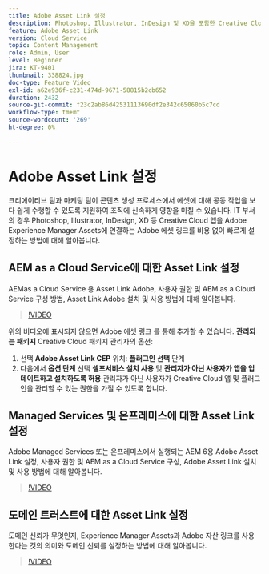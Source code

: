 ```yaml
---
title: Adobe Asset Link 설정
description: Photoshop, Illustrator, InDesign 및 XD을 포함한 Creative Cloud 앱을 Adobe Experience Manager Assets에 연결하는 Adobe Asset Link를 무료로 설정하는 방법에 대해 알아봅니다.
feature: Adobe Asset Link
version: Cloud Service
topic: Content Management
role: Admin, User
level: Beginner
jira: KT-9401
thumbnail: 338824.jpg
doc-type: Feature Video
exl-id: a62e936f-c231-474d-9671-58815b2cb652
duration: 2432
source-git-commit: f23c2ab86d42531113690df2e342c65060b5c7cd
workflow-type: tm+mt
source-wordcount: '269'
ht-degree: 0%

---
```


# Adobe Asset Link 설정

크리에이티브 팀과 마케팅 팀이 콘텐츠 생성 프로세스에서 에셋에 대해 공동 작업을 보다 쉽게 수행할 수 있도록 지원하여 조직에 신속하게 영향을 미칠 수 있습니다. IT 부서의 경우 Photoshop, Illustrator, InDesign, XD 등 Creative Cloud 앱을 Adobe Experience Manager Assets에 연결하는 Adobe 에셋 링크를 비용 없이 빠르게 설정하는 방법에 대해 알아봅니다.

## AEM as a Cloud Service에 대한 Asset Link 설정

AEMas a Cloud Service 용 Asset Link Adobe, 사용자 권한 및 AEM as a Cloud Service 구성 방법, Asset Link Adobe 설치 및 사용 방법에 대해 알아봅니다.

>[!VIDEO](https://video.tv.adobe.com/v/338824?quality=12&learn=on)

위의 비디오에 표시되지 않으면 Adobe 에셋 링크 를 통해 추가할 수 있습니다. __관리되는 패키지__ Creative Cloud 패키지 관리자의 옵션:

1. 선택 __Adobe Asset Link CEP__ 위치: __플러그인 선택__ 단계
2. 다음에서 __옵션 단계__ 선택 __셀프서비스 설치 사용__ 및 __관리자가 아닌 사용자가 앱을 업데이트하고 설치하도록 허용__ 관리자가 아닌 사용자가 Creative Cloud 앱 및 플러그인을 관리할 수 있는 권한을 가질 수 있도록 합니다.

## Managed Services 및 온프레미스에 대한 Asset Link 설정

Adobe Managed Services 또는 온프레미스에서 실행되는 AEM 6용 Adobe Asset Link 설정, 사용자 권한 및 AEM as a Cloud Service 구성, Adobe Asset Link 설치 및 사용 방법에 대해 알아봅니다.

>[!VIDEO](https://video.tv.adobe.com/v/338823?quality=12&learn=on)


## 도메인 트러스트에 대한 Asset Link 설정

도메인 신뢰가 무엇인지, Experience Manager Assets과 Adobe 자산 링크를 사용한다는 것의 의미와 도메인 신뢰를 설정하는 방법에 대해 알아봅니다.

>[!VIDEO](https://video.tv.adobe.com/v/338825?quality=12&learn=on)

